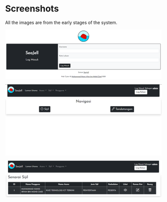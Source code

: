 # Screenshots

All the images are from the early stages of the system.

![Login page](assets/screenshots/login-page.png)

![Home page](assets/screenshots/home-page.png)

![Certificate list](assets/screenshots/certificate-list.png)
